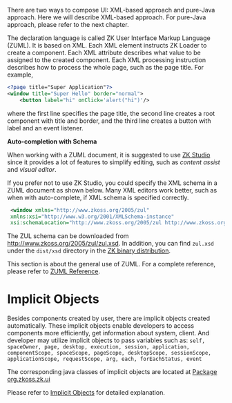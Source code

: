 There are two ways to compose UI: XML-based approach and pure-Java
approach. Here we will describe XML-based approach. For pure-Java
approach, please refer to the next chapter.

The declaration language is called ZK User Interface Markup Language
(ZUML). It is based on XML. Each XML element instructs ZK Loader to
create a component. Each XML attribute describes what value to be
assigned to the created component. Each XML processing instruction
describes how to process the whole page, such as the page title. For
example,

```xml
<?page title="Super Application"?>
<window title="Super Hello" border="normal">
    <button label="hi" onClick='alert("hi")'/>
```

where the first line specifies the page title, the second line creates a
root component with title and border, and the third line creates a
button with label and an event listener.

**Auto-completion with Schema**

When working with a ZUML document, it is suggested to use [ZK Studio](http://www.zkoss.org/product/zkstudio.dsp) since it provides a
lot of features to simplify editing, such as *content assist* and
*visual editor*.

If you prefer not to use ZK Studio, you could specify the XML schema in
a ZUML document as shown below. Many XML editors work better, such as
when with auto-complete, if XML schema is specified correctly.

```xml
 <window xmlns="http://www.zkoss.org/2005/zul"
 xmlns:xsi="http://www.w3.org/2001/XMLSchema-instance"
 xsi:schemaLocation="http://www.zkoss.org/2005/zul http://www.zkoss.org/2005/zul/zul.xsd">
```

The ZUL schema can be downloaded from
[<http://www.zkoss.org/2005/zul/zul.xsd>](http://www.zkoss.org/2005/zul/zul.xsd).
In addition, you can find `zul.xsd` under the `dist/xsd` directory in
the [ZK binary distribution]({{site.baseurl}}/zk_installation_guide/the_content_of_zk_binary_distribution).

This section is about the general use of ZUML. For a complete reference,
please refer to [ZUML Reference](/zuml_ref/languages).

# Implicit Objects

Besides components created by user, there are implicit objects created
automatically. These implicit objects enable developers to access
components more efficiently, get information about system, client. And
developer may utilize implicit objects to pass variables such as:
`self, spaceOwner, page, desktop, execution, session, application, componentScope, spaceScope, pageScope, desktopScope, sessionScope, applicationScope, requestScope, arg, each, forEachStatus, event`

The corresponding java classes of implicit objects are located at
[Package org.zkoss.zk.ui](http://www.zkoss.org/javadoc/latest/zk/org/zkoss/zk/ui/package-summary.html)

Please refer to [Implicit Objects](/zuml_ref/implicit_objects__predefinedvariables_)
for detailed explanation.